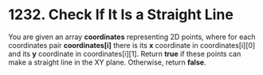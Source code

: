 # 1232. Check If It Is a Straight Line
You are given an array **coordinates** representing 2D points, where for each coordinates pair **coordinates[i]** there is its **x** coordinate in coordinates[i][0] and its **y** coordinate in coordinates[i][1].
Return **true** if these points can make a straight line in the XY plane. Otherwise, return **false**.